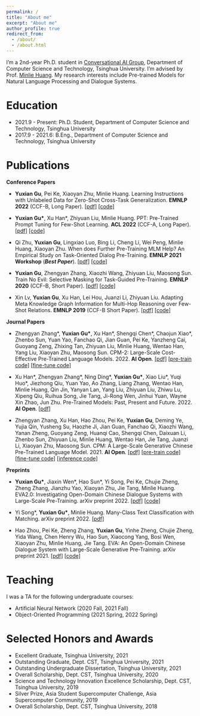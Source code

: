 ```yaml
---
permalink: /
title: "About me"
excerpt: "About me"
author_profile: true
redirect_from: 
  - /about/
  - /about.html
---
```


I’m a 2nd-year Ph.D. student in [Conversational AI Group](http://coai.cs.tsinghua.edu.cn/), Department of Computer Science and Technology, Tsinghua University. I’m advised by Prof. [Minlie Huang](http://coai.cs.tsinghua.edu.cn/hml). My research interests include Pre-trained Models for Natural Language Processing and Dialogue Systems.

Education
======

+ 2021.9 - Present: Ph.D. Student, Department of Computer Science and Technology, Tsinghua University
+ 2017.9 - 2021.6: B.Eng., Department of Computer Science and Technology, Tsinghua University

Publications
======

**Conference Papers**

+ **Yuxian Gu**, Pei Ke, Xiaoyan Zhu, Minlie Huang. Learning Instructions with Unlabeled Data for Zero-Shot Cross-Task Generalization. **EMNLP 2022** (CCF-B, Long Paper). [[pdf]](https://aclanthology.org/2022.acl-long.576.pdf) [[code]](https://github.com/thu-coai/UDIT)

+ **Yuxian Gu\***, Xu Han\*, Zhiyuan Liu, Minlie Huang. PPT: Pre-Trained Prompt Tuning for Few-Shot Learning. **ACL 2022** (CCF-A, Long Paper). [[pdf]](https://aclanthology.org/2022.acl-long.576.pdf) [[code]](https://github.com/thu-coai/PPT)

+ Qi Zhu, **Yuxian Gu**, Lingxiao Luo, Bing Li, Cheng Li, Wei Peng, Minlie Huang, Xiaoyan Zhu. When does Further Pre-Training MLM Help? An Empirical Study on Task-Oriented Dialog Pre-Training. **EMNLP 2021 Workshop** (***Best Paper***). [[pdf]](https://aclanthology.org/2021.insights-1.9.pdf) [[code]](https://github.com/zqwerty/ToDDAPT)

+ **Yuxian Gu**, Zhengyan Zhang, Xiaozhi Wang, Zhiyuan Liu, Maosong Sun. Train No Evil: Selective Masking for Task-Guided Pre-Training. **EMNLP 2020** (CCF-B, Short Paper). [[pdf]](https://aclanthology.org/2020.emnlp-main.566.pdf) [[code]](https://github.com/thunlp/SelectiveMasking)

+ Xin Lv, **Yuxian Gu**, Xu Han, Lei Hou, Juanzi Li, Zhiyuan Liu. Adapting Meta Knowledge Graph Information for Multi-Hop Reasoning over Few-Shot Relations. **EMNLP 2019** (CCF-B Short Paper). [[pdf]](https://aclanthology.org/D19-1334.pdf) [[code]](https://github.com/THU-KEG/MetaKGR)

**Journal Papers**

+ Zhengyan Zhang\*, **Yuxian Gu\***, Xu Han\*, Shengqi Chen\*, Chaojun Xiao\*, Zhenbo Sun, Yuan Yao, Fanchao Qi, Jian Guan, Pei Ke, Yanzheng Cai, Guoyang Zeng, Zhixing Tan, Zhiyuan Liu, Minlie Huang, Wentao Han, Yang Liu, Xiaoyan Zhu, Maosong Sun. CPM-2: Large-Scale Cost-Effective Pre-Trained Language Models. 2022. **AI Open**. [[pdf]](https://www.sciencedirect.com/science/article/pii/S2666651021000310/pdfft?md5=46efc536c128aefd0ff69139f8627ddb&pid=1-s2.0-S2666651021000310-main.pdf) [[pre-train code]](https://github.com/TsinghuaAI/CPM-2-Pretrain) [[fine-tune code]](https://github.com/TsinghuaAI/CPM-1-Finetune)

+ Xu Han\*, Zhengyan Zhang\*, Ning Ding\*, **Yuxian Gu\***, Xiao Liu\*, Yuqi Huo\*, Jiezhong Qiu, Yuan Yao, Ao Zhang, Liang Zhang, Wentao Han, Minlie Huang, Qin Jin, Yanyan Lan, Yang Liu, Zhiyuan Liu, Zhiwu Lu, Xipeng Qiu, Ruihua Song, Jie Tang, Ji-Rong Wen, Jinhui Yuan, Wayne Xin Zhao, Jun Zhu. Pre-Trained Models: Past, Present and Future. 2022. **AI Open**. [[pdf]](https://www.sciencedirect.com/science/article/pii/S2666651021000231/pdfft?md5=e87250d675adde41b6836aed4df648b4&pid=1-s2.0-S2666651021000231-main.pdf)

+ Zhengyan Zhang, Xu Han, Hao Zhou, Pei Ke, **Yuxian Gu**, Deming Ye, Yujia Qin, Yusheng Su, Haozhe Ji, Jian Guan, Fanchao Qi, Xiaozhi Wang, Yanan Zheng, Guoyang Zeng, Huanqi Cao, Shengqi Chen, Daixuan Li, Zhenbo Sun, Zhiyuan Liu, Minlie Huang, Wentao Han, Jie Tang, Juanzi Li, Xiaoyan Zhu, Maosong Sun. CPM: A Large-Scale Generative Chinese Pre-Trained Language Model. 2021. **AI Open**. [[pdf]](https://www.sciencedirect.com/science/article/pii/S266665102100019X/pdfft?md5=c9c82038f6f237b8708270ed0fbbf80b&pid=1-s2.0-S266665102100019X-main.pdf) [[pre-train code]](https://github.com/TsinghuaAI/CPM-1-Pretrain) [[fine-tune code]](https://github.com/TsinghuaAI/CPM-1-Finetune) [[inference code]](https://github.com/TsinghuaAI/CPM-1-Generate)

**Preprints**

+ **Yuxian Gu\***, Jiaxin Wen\*, Hao Sun\*, Yi Song, Pei Ke, Chujie Zheng, Zheng Zhang, Jianzhu Yao, Xiaoyan Zhu, Jie Tang, Minlie Huang. EVA2.0: Investigating Open-Domain Chinese Dialogue Systems with Large-Scale Pre-Training. arXiv preprint 2022. [[pdf]](https://arxiv.org/pdf/2203.09313.pdf) [[code]](https://github.com/thu-coai/EVA/)

+ Yi Song\*, **Yuxian Gu\***, Minlie Huang. Many-Class Text Classification with Matching. arXiv preprint 2022. [[pdf]](https://arxiv.org/pdf/2205.11409.pdf)

+ Hao Zhou, Pei Ke, Zheng Zhang, **Yuxian Gu**, Yinhe Zheng, Chujie Zheng, Yida Wang, Chen Henry Wu, Hao Sun, Xiaocong Yang, Bosi Wen, Xiaoyan Zhu, Minlie Huang, Jie Tang. EVA: An Open-Domain Chinese Dialogue System with Large-Scale Generative Pre-Training. arXiv preprint 2021. [[pdf]](https://arxiv.org/pdf/2108.01547.pdf) [[code]](https://github.com/thu-coai/EVA/)

Teaching
======
I was a TA for the following undergraduate courses:

+ Artificial Neural Network (2020 Fall, 2021 Fall)
+ Object-Oriented Programming (2021 Spring, 2022 Spring)

Selected Honors and Awards
======

+ Excellent Graduate, Tsinghua University, 2021
+ Outstanding Graduate, Dept. CST, Tsinghua University, 2021
+ Outstanding Undergraduate Dissertation, Tsinghua University, 2021
+ Overall Scholarship, Dept. CST, Tsinghua University, 2020
+ Science and Technology Innovation Excellence Scholarship, Dept. CST, Tsinghua University, 2019
+ Silver Prize, Asia Student Supercomputer Challenge, Asia Supercomputer Community, 2019
+ Overall Scholarship, Dept. CST, Tsinghua University, 2018

<!-- I have also created [a set of Jupyter notebooks](https://github.com/academicpages/academicpages.github.io/tree/master/markdown_generator
) that converts a CSV containing structured data about talks or presentations into individual markdown files that will be properly formatted for the academicpages template. The sample CSVs in that directory are the ones I used to create my own personal website at stuartgeiger.com. My usual workflow is that I keep a spreadsheet of my publications and talks, then run the code in these notebooks to generate the markdown files, then commit and push them to the GitHub repository.

How to edit your site's GitHub repository
------
Many people use a git client to create files on their local computer and then push them to GitHub's servers. If you are not familiar with git, you can directly edit these configuration and markdown files directly in the github.com interface. Navigate to a file (like [this one](https://github.com/academicpages/academicpages.github.io/blob/master/_talks/2012-03-01-talk-1.md) and click the pencil icon in the top right of the content preview (to the right of the "Raw | Blame | History" buttons). You can delete a file by clicking the trashcan icon to the right of the pencil icon. You can also create new files or upload files by navigating to a directory and clicking the "Create new file" or "Upload files" buttons. 

Example: editing a markdown file for a talk
![Editing a markdown file for a talk](/images/editing-talk.png)

For more info
------
More info about configuring academicpages can be found in [the guide](https://academicpages.github.io/markdown/). The [guides for the Minimal Mistakes theme](https://mmistakes.github.io/minimal-mistakes/docs/configuration/) (which this theme was forked from) might also be helpful. -->
